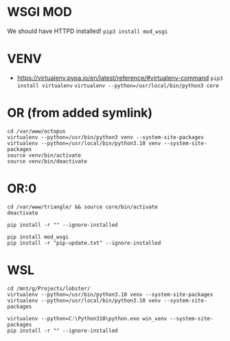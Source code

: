# WSGI MOD
We should have HTTPD installed!
`
pip3 install mod_wsgi
`

# VENV
- https://virtualenv.pypa.io/en/latest/reference/#virtualenv-command
`
pip3 install virtualenv
`
`
virtualenv --python=/usr/local/bin/python3 core
`

# OR (from added symlink)

```
cd /var/www/octopus
virtualenv --python=/usr/bin/python3 venv --system-site-packages
virtualenv --python=/usr/local/bin/python3.10 venv --system-site-packages
source venv/bin/activate
source venv/bin/deactivate
```

# OR:0
```
cd /var/www/triangle/ && source core/bin/activate
deactivate

pip install -r "" --ignore-installed

pip install mod_wsgi
pip install -r "pip-update.txt" --ignore-installed
```

# WSL
```
cd /mnt/g/Projects/lobster/
virtualenv --python=/usr/bin/python3.10 venv --system-site-packages
virtualenv --python=/usr/local/bin/python3.10 venv --system-site-packages

virtualenv --python=C:\Python310\python.exe win_venv --system-site-packages
pip install -r "" --ignore-installed
```